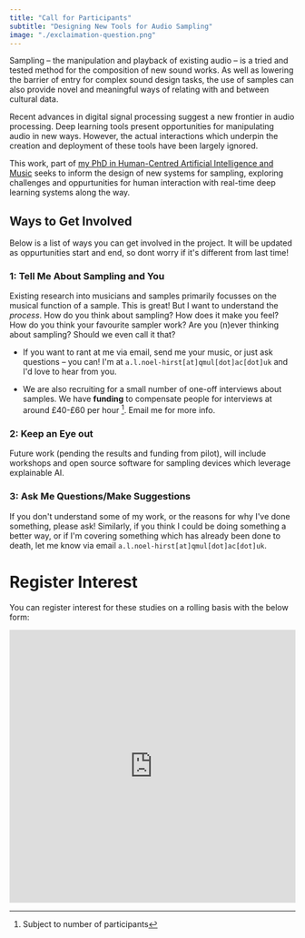 ```yaml
---
title: "Call for Participants"
subtitle: "Designing New Tools for Audio Sampling"
image: "./exclaimation-question.png"
---
```

<!-- ## Background -->

Sampling – the manipulation and playback of existing audio – is a tried and tested method for the composition of new sound works. As well as lowering the barrier of entry for complex sound design tasks, the use of samples can also provide novel and meaningful ways of relating with and between cultural data.
<!-- interacting with cultural and meta-textual 'data'. -->

<!-- Existing sampling methods () have offered novel means of interacting with  for decades……eg -->
Recent advances in digital signal processing suggest a new frontier in audio processing. Deep learning tools present opportunities for manipulating audio in new ways. However, the actual interactions which underpin the creation and deployment of these tools have been largely ignored. 

<!-- With sampling’s rich history for interfacing between people and data, it presents a unique opportunity to explore the challenges and oppurtunities for human interaction with real-time deep learning systems. -->


<!-- Despite potential for audio transformation in this domain, the actual interactions which underpin the creation and deployment of these tools have been largely ignored....(nise) Similarly, sampling's rich history for data manipultion as...is also yet to be explored in the domain of ai....? -->

<!-- they are routinely ignored by advances in ai/dsp technology. Existing for.. retrieval -->

This work, part of [my PhD in Human-Centred Artificial Intelligence and Music](/about/Stage-1/living-phd-update) seeks to inform the design of new systems for sampling, exploring challenges and oppurtunities for human interaction with real-time deep learning systems along the way.
<!-- how we create fair, personalisable, and explainable AI systems  -->
<!-- along the way. -->
<!-- As well as try to learn sample-ry approaches for a more just meta-textual ai.  -->


## Ways to Get Involved

Below is a list of ways you can get involved in the project. It will be updated as oppurtunities start and end, so dont worry if it's different from last time!

### 1: Tell Me About Sampling and You

Existing research into musicians and samples primarily focusses on the musical function of a sample. This is great! But I want to understand the *process*. How do you think about sampling? How does it make you feel? How do you think your favourite sampler work? Are you (n)ever thinking about sampling? Should we even call it that?

- If you want to rant at me via email, send me your music, or just ask questions – you can! I'm at `a.l.noel-hirst[at]qmul[dot]ac[dot]uk` and I'd love to hear from you.

- We are also recruiting for a small number of one-off interviews about samples. We have **funding** to compensate people for interviews at around £40-£60 per hour [^1]. Email me for more info.

[^1]: Subject to number of participants
### 2: Keep an Eye out

Future work (pending the results and funding from pilot), will include workshops and open source software for sampling devices which leverage explainable AI.

### 3: Ask Me Questions/Make Suggestions

If you don't understand some of my work, or the reasons for why I've done something, please ask! Similarly, if you think I could be doing something a better way, or if I'm covering something which has already been done to death, let me know via email `a.l.noel-hirst[at]qmul[dot]ac[dot]uk`. 
<!-- I spend criminaly little time in my emails, so help me out  -->


# Register Interest

You can register interest for these studies on a rolling basis with the below form:
<iframe width="640px" height="480px" src="https://forms.office.com/Pages/ResponsePage.aspx?id=kfCdVhOw40CG7r2cueJYFJoEDGDawGFHpgF5Vzkvht9UODFZM0FKMkNTN0pLOUg0TVQyQTU1ODFJTy4u&embed=true" frameborder="0" marginwidth="0" marginheight="0" style="border: none; max-width:100%; max-height:100vh" allowfullscreen webkitallowfullscreen mozallowfullscreen msallowfullscreen> </iframe>